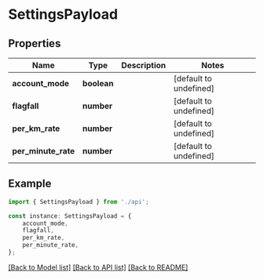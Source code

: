 # SettingsPayload


## Properties

Name | Type | Description | Notes
------------ | ------------- | ------------- | -------------
**account_mode** | **boolean** |  | [default to undefined]
**flagfall** | **number** |  | [default to undefined]
**per_km_rate** | **number** |  | [default to undefined]
**per_minute_rate** | **number** |  | [default to undefined]

## Example

```typescript
import { SettingsPayload } from './api';

const instance: SettingsPayload = {
    account_mode,
    flagfall,
    per_km_rate,
    per_minute_rate,
};
```

[[Back to Model list]](../README.md#documentation-for-models) [[Back to API list]](../README.md#documentation-for-api-endpoints) [[Back to README]](../README.md)
